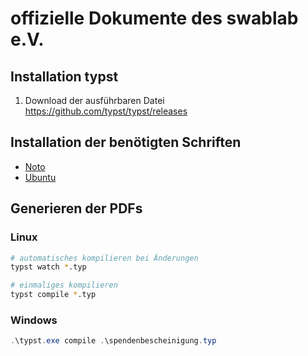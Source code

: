 # offizielle Dokumente des swablab e.V.

## Installation typst

1. Download der ausführbaren Datei https://github.com/typst/typst/releases

## Installation der benötigten Schriften

- [Noto](https://fonts.google.com/specimen/Noto)
- [Ubuntu](https://fonts.google.com/specimen/Ubuntu)

## Generieren der PDFs

### Linux

```bash
# automatisches kompilieren bei Änderungen
typst watch *.typ

# einmaliges kompilieren
typst compile *.typ
```

### Windows
```ps1
.\typst.exe compile .\spendenbescheinigung.typ
```
